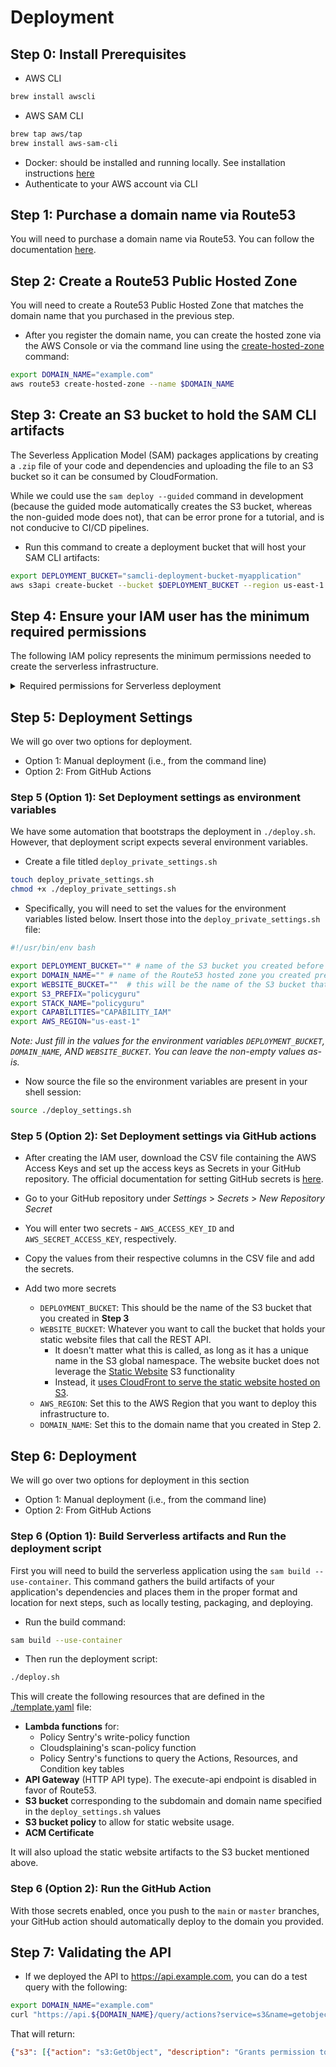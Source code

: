 # Deployment

## Step 0: Install Prerequisites

* AWS CLI

```bash
brew install awscli
```

* AWS SAM CLI

```bash
brew tap aws/tap
brew install aws-sam-cli
```
* Docker: should be installed and running locally. See installation instructions [here](https://docs.docker.com/get-docker/)
* Authenticate to your AWS account via CLI

## Step 1: Purchase a domain name via Route53

You will need to purchase a domain name via Route53. You can follow the documentation [here](https://docs.aws.amazon.com/Route53/latest/DeveloperGuide/registrar.html).

## Step 2: Create a Route53 Public Hosted Zone

You will need to create a Route53 Public Hosted Zone that matches the domain name that you purchased in the previous step.

* After you register the domain name, you can create the hosted zone via the AWS Console or via the command line using the [create-hosted-zone](https://docs.aws.amazon.com/cli/latest/reference/route53/create-hosted-zone.html) command:

```bash
export DOMAIN_NAME="example.com"
aws route53 create-hosted-zone --name $DOMAIN_NAME 
```

## Step 3: Create an S3 bucket to hold the SAM CLI artifacts

The Severless Application Model (SAM) packages applications by creating a `.zip` file of your code and dependencies and uploading the file to an S3 bucket so it can be consumed by CloudFormation.

While we could use the `sam deploy --guided` command in development (because the guided mode automatically creates the S3 bucket, whereas the non-guided mode does not), that can be error prone for a tutorial, and is not conducive to CI/CD pipelines.

* Run this command to create a deployment bucket that will host your SAM CLI artifacts:

```bash
export DEPLOYMENT_BUCKET="samcli-deployment-bucket-myapplication"
aws s3api create-bucket --bucket $DEPLOYMENT_BUCKET --region us-east-1
```

## Step 4: Ensure your IAM user has the minimum required permissions

The following IAM policy represents the minimum permissions needed to create the serverless infrastructure.

<details>
<summary>Required permissions for Serverless deployment</summary>
<br>
<pre>
<code>
{
    "Version": "2012-10-17",
    "Statement": [
        {
            "Sid": "SkipResourceConstraints",
            "Effect": "Allow",
            "Action": [
                "s3:PutObject",
                "s3:ListBucket",
                "s3:GetObject",
                "lambda:GetFunction",
                "lambda:ListTags",
                "lambda:UntagResource",
                "lambda:TagResource",
                "lambda:UpdateFunctionCode",
                "lambda:GetFunctionConfiguration"
            ],
            "Resource": "*"
        },
        {
            "Sid": "MultMultNone",
            "Effect": "Allow",
            "Action": [
                "acm:l*",
                "cloudformation:describea*",
                "cloudformation:describestackd*",
                "cloudformation:describet*",
                "cloudformation:es*",
                "cloudformation:liste*",
                "cloudformation:listi*",
                "cloudformation:liststacks",
                "cloudformation:listt*",
                "cloudformation:v*",
                "cloudfront:getca*",
                "cloudfront:getf*",
                "cloudfront:geto*",
                "cloudfront:getp*",
                "cloudfront:listc*",
                "cloudfront:listd*",
                "cloudfront:listf*",
                "cloudfront:listo*",
                "cloudfront:listp*",
                "cloudfront:lists*",
                "iam:generatec*",
                "iam:generates*",
                "iam:getacco*",
                "iam:getcontextkeysforc*",
                "iam:getcr*",
                "iam:getor*",
                "iam:getservicela*",
                "iam:listacco*",
                "iam:listgroups",
                "iam:listo*",
                "iam:listpolici*",
                "iam:listroles",
                "iam:listsa*",
                "iam:listserve*",
                "iam:listusers",
                "iam:listv*",
                "iam:pa*",
                "iam:simulatec*",
                "lambda:getac*",
                "lambda:liste*",
                "lambda:listfunctions",
                "lambda:listl*",
                "route53:geta*",
                "route53:getche*",
                "route53:getg*",
                "route53:gethealthcheckc*",
                "route53:gethostedzonec*",
                "route53:gettrafficpolicyinstancec*",
                "route53:listg*",
                "route53:listh*",
                "route53:listreu*",
                "route53:listtrafficpolici*",
                "route53:listtrafficpolicyinstances",
                "route53:t*",
                "s3:getaccesspoint",
                "s3:getacco*",
                "s3:lista*",
                "s3:listj*"
            ],
            "Resource": [
                "*"
            ]
        },
        {
            "Sid": "CloudformationMultStackcloudsplaining",
            "Effect": "Allow",
            "Action": [
                "cloudformation:describec*",
                "cloudformation:describestacke*",
                "cloudformation:describestackr*",
                "cloudformation:detectstackd*",
                "cloudformation:detectstackr*",
                "cloudformation:g*",
                "cloudformation:ca*",
                "cloudformation:co*",
                "cloudformation:createc*",
                "cloudformation:createstack",
                "cloudformation:deletec*",
                "cloudformation:deletestack",
                "cloudformation:ex*",
                "cloudformation:si*",
                "cloudformation:updatestack",
                "cloudformation:updatet*",
                "cloudformation:describestacks",
                "cloudformation:listc*",
                "cloudformation:liststackr*",
                "cloudformation:t*",
                "cloudformation:un*",
                "cloudformation:sets*"
            ],
            "Resource": [
                "arn:aws:cloudformation:us-east-1:*:stack/policyguru*/*",
                "arn:aws:cloudformation:us-east-1:*:stack/policyguru*/*",
                "arn:aws:cloudformation:us-east-1:aws:transform/Serverless-2016-10-31"
            ]
        },
        {
            "Sid": "AcmMultCertificate",
            "Effect": "Allow",
            "Action": [
                "acm:des*",
                "acm:e*",
                "acm:g*",
                "acm:del*",
                "acm:i*",
                "acm:ren*",
                "acm:res*",
                "acm:u*",
                "acm:a*",
                "acm:rem*"
            ],
            "Resource": [
                "arn:aws:acm:us-east-1:*:certificate/*"
            ]
        },
        {
            "Sid": "LambdaMultFunctionscanpolicyfunction",
            "Effect": "Allow",
            "Action": [
                "lambda:getal*",
                "lambda:getf*",
                "lambda:getpo*",
                "lambda:listt*",
                "lambda:getpr*",
                "lambda:getpr*",
                "lambda:createa*",
                "lambda:createf*",
                "lambda:deletea*",
                "lambda:deletef*",
                "lambda:i*",
                "lambda:publishv*",
                "lambda:putf*",
                "lambda:updatea*",
                "lambda:updatef*",
                "lambda:deletep*",
                "lambda:putp*",
                "lambda:deletep*",
                "lambda:putp*",
                "lambda:lista*",
                "lambda:listfunctione*",
                "lambda:listp*",
                "lambda:listv*",
                "lambda:t*",
                "lambda:un*",
                "lambda:addp*",
                "lambda:di*",
                "lambda:e*",
                "lambda:removep*"
            ],
            "Resource": [
                "arn:aws:lambda:us-east-1:*:function:ScanPolicyFunction",
                "arn:aws:lambda:us-east-1:*:function:ScanPolicyFunction/*",
                "arn:aws:lambda:us-east-1:*:function:WritePolicyFunction",
                "arn:aws:lambda:us-east-1:*:function:WritePolicyFunction/*",
                "arn:aws:lambda:us-east-1:*:function:Query*",
                "arn:aws:lambda:us-east-1:*:function:Query*/*"
            ]
        },
        {
            "Sid": "CloudformationMultStacksetcloudsplaining",
            "Effect": "Allow",
            "Action": [
                "cloudformation:describestacki*",
                "cloudformation:describestackse*",
                "cloudformation:detectstacks*",
                "cloudformation:gettemplates*",
                "cloudformation:createstacki*",
                "cloudformation:deletestacki*",
                "cloudformation:deletestacks*",
                "cloudformation:st*",
                "cloudformation:updatestacki*",
                "cloudformation:updatestacks*",
                "cloudformation:liststacki*",
                "cloudformation:liststackse*",
                "cloudformation:t*",
                "cloudformation:un*"
            ],
            "Resource": [
                "arn:aws:cloudformation:us-east-1:*:stackset/policyguru*/*:*",
                "arn:aws:cloudformation:us-east-1:*:stackset/policyguru/*:*"
            ]
        },
        {
            "Sid": "S3MultCloudsplaining",
            "Effect": "Allow",
            "Action": [
                "s3:geto*",
                "s3:a*",
                "s3:deleteobject",
                "s3:deleteobjectversion",
                "s3:putobject",
                "s3:putobjectl*",
                "s3:putobjectr*",
                "s3:replicated*",
                "s3:replicateo*",
                "s3:res*",
                "s3:listm*",
                "s3:deleteobjectt*",
                "s3:deleteobjectversiont*",
                "s3:putobjectt*",
                "s3:putobjectversiont*",
                "s3:replicatet*",
                "s3:b*",
                "s3:o*",
                "s3:putobjecta*",
                "s3:putobjectversiona*"
            ],
            "Resource": [
                "arn:aws:s3:::*policyguru*/*",
                "arn:aws:s3:::policyguru*/*"
            ]
        },
        {
            "Sid": "S3MultCloudsplainingnone",
            "Effect": "Allow",
            "Action": [
                "s3:getaccel*",
                "s3:getan*",
                "s3:getb*",
                "s3:gete*",
                "s3:geti*",
                "s3:getl*",
                "s3:getm*",
                "s3:getr*",
                "s3:createb*",
                "s3:deletebucket",
                "s3:deletebucketo*",
                "s3:deletebucketw*",
                "s3:putaccel*",
                "s3:putan*",
                "s3:putbucketc*",
                "s3:putbucketl*",
                "s3:putbucketn*",
                "s3:putbucketo*",
                "s3:putbucketr*",
                "s3:putbucketv*",
                "s3:putbucketw*",
                "s3:pute*",
                "s3:puti*",
                "s3:putl*",
                "s3:putm*",
                "s3:putr*",
                "s3:listb*",
                "s3:putbuckett*",
                "s3:deletebucketp*",
                "s3:putbucketa*",
                "s3:putbucketp*"
            ],
            "Resource": [
                "arn:aws:s3:::policyguru*",
                "arn:aws:s3:::*policyguru*"
            ]
        },
        {
            "Sid": "IamMultRolecloudsplaining",
            "Effect": "Allow",
            "Action": [
                "iam:getcontextkeysforp*",
                "iam:getr*",
                "iam:getserviceli*",
                "iam:simulatep*",
                "iam:listattachedr*",
                "iam:listinstanceprofilesf*",
                "iam:listrolep*",
                "iam:listrolet*",
                "iam:tagr*",
                "iam:untagr*",
                "iam:attachr*",
                "iam:creater*",
                "iam:createservicel*",
                "iam:deleter*",
                "iam:deleteservicel*",
                "iam:detachr*",
                "iam:pa*",
                "iam:putr*",
                "iam:updateas*",
                "iam:updater*"
            ],
            "Resource": [
                "arn:aws:iam::*:role/policyguru*"
            ]
        },
        {
            "Sid": "ExecuteapiWriteExecuteapigeneral",
            "Effect": "Allow",
            "Action": [
                "execute-api:i*",
                "execute-api:m*"
            ],
            "Resource": [
                "arn:aws:execute-api:us-east-1:*:*/*/*/*"
            ]
        }
    ]
}
</code>
</pre>
</details>

## Step 5: Deployment Settings

We will go over two options for deployment.
* Option 1: Manual deployment (i.e., from the command line)
* Option 2: From GitHub Actions

### Step 5 (Option 1): Set Deployment settings as environment variables

We have some automation that bootstraps the deployment in `./deploy.sh`. However, that deployment script expects several environment variables.

* Create a file titled `deploy_private_settings.sh`

```bash
touch deploy_private_settings.sh
chmod +x ./deploy_private_settings.sh
```

* Specifically, you will need to set the values for the environment variables listed below. Insert those into the `deploy_private_settings.sh` file:

```bash
#!/usr/bin/env bash

export DEPLOYMENT_BUCKET="" # name of the S3 bucket you created before 
export DOMAIN_NAME="" # name of the Route53 hosted zone you created previously
export WEBSITE_BUCKET=""  # this will be the name of the S3 bucket that is tied to your CloudFront. It's not public, and the name does not matter.
export S3_PREFIX="policyguru"
export STACK_NAME="policyguru"
export CAPABILITIES="CAPABILITY_IAM"
export AWS_REGION="us-east-1"
```

_Note: Just fill in the values for the environment variables `DEPLOYMENT_BUCKET`, `DOMAIN_NAME`, AND `WEBSITE_BUCKET`. You can leave the non-empty values as-is._

* Now source the file so the environment variables are present in your shell session:

```bash
source ./deploy_settings.sh
```

### Step 5 (Option 2): Set Deployment settings via GitHub actions

* After creating the IAM user, download the CSV file containing the AWS Access Keys and set up the access keys as Secrets in your GitHub repository. The official documentation for setting GitHub secrets is [here](https://docs.github.com/en/free-pro-team@latest/actions/reference/encrypted-secrets#creating-encrypted-secrets-for-a-repository).

* Go to your GitHub repository under _Settings_ > _Secrets_ > _New Repository Secret_

* You will enter two secrets - `AWS_ACCESS_KEY_ID` and `AWS_SECRET_ACCESS_KEY`, respectively.

* Copy the values from their respective columns in the CSV file and add the secrets.

* Add two more secrets
  * `DEPLOYMENT_BUCKET`: This should be the name of the S3 bucket that you created in **Step 3**
  * `WEBSITE_BUCKET`: Whatever you want to call the bucket that holds your static website files that call the REST API.
    * It doesn't matter what this is called, as long as it has a unique name in the S3 global namespace. The website bucket does not leverage the [Static Website](https://docs.aws.amazon.com/AmazonS3/latest/dev/WebsiteHosting.html) S3 functionality
    * Instead, it [uses CloudFront to serve the static website hosted on S3](https://docs.aws.amazon.com/AmazonS3/latest/dev/website-hosting-cloudfront-walkthrough.html).
  * `AWS_REGION`: Set this to the AWS Region that you want to deploy this infrastructure to.
  * `DOMAIN_NAME`: Set this to the domain name that you created in Step 2.

## Step 6: Deployment

We will go over two options for deployment in this section
* Option 1: Manual deployment (i.e., from the command line)
* Option 2: From GitHub Actions

### Step 6 (Option 1): Build Serverless artifacts and Run the deployment script

First you will need to build the serverless application using the `sam build --use-container`. This command gathers the build artifacts of your application's dependencies and places them in the proper format and location for next steps, such as locally testing, packaging, and deploying.

* Run the build command:

```bash
sam build --use-container
```

* Then run the deployment script:

```bash
./deploy.sh
```

This will create the following resources that are defined in the [./template.yaml](../template.yaml) file:
* **Lambda functions** for:
  * Policy Sentry's write-policy function
  * Cloudsplaining's scan-policy function
  * Policy Sentry's functions to query the Actions, Resources, and Condition key tables
* **API Gateway** (HTTP API type). The execute-api endpoint is disabled in favor of Route53.
* **S3 bucket** corresponding to the subdomain and domain name specified in the `deploy_settings.sh` values
* **S3 bucket policy** to allow for static website usage.
* **ACM Certificate**

It will also upload the static website artifacts to the S3 bucket mentioned above.

### Step 6 (Option 2): Run the GitHub Action

With those secrets enabled, once you push to the `main` or `master` branches, your GitHub action should automatically deploy to the domain you provided.

## Step 7: Validating the API

* If we deployed the API to https://api.example.com, you can do a test query with the following:

```bash
export DOMAIN_NAME="example.com"
curl "https://api.${DOMAIN_NAME}/query/actions?service=s3&name=getobject"
```

That will return:

```json
{"s3": [{"action": "s3:GetObject", "description": "Grants permission to retrieve objects from Amazon S3", "access_level": "Read", "resource_arn_format": "arn:${Partition}:s3:::${BucketName}/${ObjectName}", "condition_keys": [], "dependent_actions": []}, {"action": "s3:GetObject", "description": "Grants permission to retrieve objects from Amazon S3", "access_level": "Read", "resource_arn_format": "*", "condition_keys": [], "dependent_actions": []}]}
```
